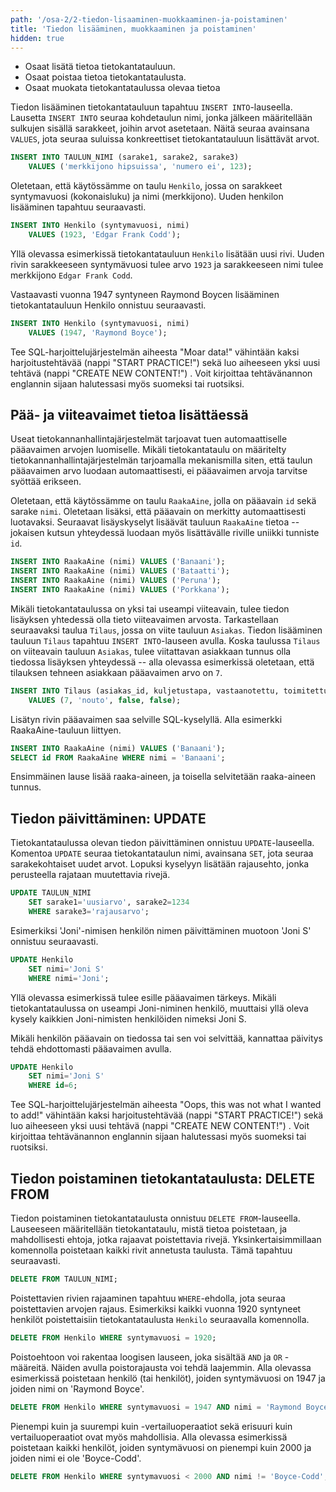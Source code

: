 ```yaml
---
path: '/osa-2/2-tiedon-lisaaminen-muokkaaminen-ja-poistaminen'
title: 'Tiedon lisääminen, muokkaaminen ja poistaminen'
hidden: true
---
```



<text-box variant='learningObjectives' name='Oppimistavoitteet'>

- Osaat lisätä tietoa tietokantatauluun.
- Osaat poistaa tietoa tietokantataulusta.
- Osaat muokata tietokantataulussa olevaa tietoa

</text-box>


Tiedon lisääminen tietokantatauluun tapahtuu `INSERT INTO`-lauseella. Lausetta `INSERT INTO` seuraa kohdetaulun nimi, jonka jälkeen määritellään sulkujen sisällä sarakkeet, joihin arvot asetetaan. Näitä seuraa avainsana `VALUES`, jota seuraa suluissa konkreettiset tietokantatauluun lisättävät arvot.


```sql
INSERT INTO TAULUN_NIMI (sarake1, sarake2, sarake3)
    VALUES ('merkkijono hipsuissa', 'numero ei', 123);
```

Oletetaan, että käytössämme on taulu `Henkilo`, jossa on sarakkeet syntymavuosi (kokonaisluku) ja nimi (merkkijono). Uuden henkilon lisääminen tapahtuu seuraavasti.

```sql
INSERT INTO Henkilo (syntymavuosi, nimi)
    VALUES (1923, 'Edgar Frank Codd');
```

Yllä olevassa esimerkissä tietokantatauluun `Henkilo` lisätään uusi rivi. Uuden rivin sarakkeeseen syntymävuosi tulee arvo `1923` ja sarakkeeseen nimi tulee merkkijono `Edgar Frank Codd`.

Vastaavasti vuonna 1947 syntyneen Raymond Boycen lisääminen tietokantatauluun Henkilo onnistuu seuraavasti.


```sql
INSERT INTO Henkilo (syntymavuosi, nimi)
    VALUES (1947, 'Raymond Boyce');
```


<sqltrainer-exercise name="Tiedon lisääminen tietokantaan">

Tee SQL-harjoittelujärjestelmän aiheesta "Moar data!" vähintään kaksi harjoitustehtävää (nappi "START PRACTICE!") sekä luo aiheeseen yksi uusi tehtävä (nappi "CREATE NEW CONTENT!") . Voit kirjoittaa tehtävänannon englannin sijaan halutessasi myös suomeksi tai ruotsiksi.

</sqltrainer-exercise>



## Pää- ja viiteavaimet tietoa lisättäessä


Useat tietokannanhallintajärjestelmät tarjoavat tuen automaattiselle pääavaimen arvojen luomiselle. Mikäli tietokantataulu on määritelty tietokannanhallintajärjestelmän tarjoamalla mekanismilla siten, että taulun pääavaimen arvo luodaan automaattisesti, ei pääavaimen arvoja tarvitse syöttää erikseen.

Oletetaan, että käytössämme on taulu `RaakaAine`, jolla on pääavain `id` sekä sarake `nimi`. Oletetaan lisäksi, että pääavain on merkitty automaattisesti luotavaksi. Seuraavat lisäyskyselyt lisäävät tauluun `RaakaAine` tietoa -- jokaisen kutsun yhteydessä luodaan myös lisättävälle riville uniikki tunniste `id`.


```sql
INSERT INTO RaakaAine (nimi) VALUES ('Banaani');
INSERT INTO RaakaAine (nimi) VALUES ('Bataatti');
INSERT INTO RaakaAine (nimi) VALUES ('Peruna');
INSERT INTO RaakaAine (nimi) VALUES ('Porkkana');
```

Mikäli tietokantataulussa on yksi tai useampi viiteavain, tulee tiedon lisäyksen yhtedessä olla tieto viiteavaimen arvosta. Tarkastellaan seuraavaksi taulua `Tilaus`, jossa on viite tauluun `Asiakas`. Tiedon lisääminen tauluun `Tilaus` tapahtuu `INSERT INTO`-lauseen avulla. Koska taulussa `Tilaus` on viiteavain tauluun `Asiakas`, tulee viitattavan asiakkaan tunnus olla tiedossa lisäyksen yhteydessä -- alla olevassa esimerkissä oletetaan, että tilauksen tehneen asiakkaan pääavaimen arvo on `7`.


```sql
INSERT INTO Tilaus (asiakas_id, kuljetustapa, vastaanotettu, toimitettu)
    VALUES (7, 'nouto', false, false);
```


<text-box variant='hint' name='Miten selvitän juuri lisätyn rivin pääavaimen?'>

Lisätyn rivin pääavaimen saa selville SQL-kyselyllä. Alla esimerkki RaakaAine-tauluun liittyen.

```sql
INSERT INTO RaakaAine (nimi) VALUES ('Banaani');
SELECT id FROM RaakaAine WHERE nimi = 'Banaani';
```

Ensimmäinen lause lisää raaka-aineen, ja toisella selvitetään raaka-aineen tunnus.

</text-box>


## Tiedon päivittäminen: UPDATE

Tietokantataulussa olevan tiedon päivittäminen onnistuu `UPDATE`-lauseella. Komentoa `UPDATE` seuraa tietokantataulun nimi, avainsana `SET`, jota seuraa sarakekohtaiset uudet arvot. Lopuksi kyselyyn lisätään rajausehto, jonka perusteella rajataan muutettavia rivejä.

```sql
UPDATE TAULUN_NIMI
    SET sarake1='uusiarvo', sarake2=1234
    WHERE sarake3='rajausarvo';
```

Esimerkiksi 'Joni'-nimisen henkilön nimen päivittäminen muotoon 'Joni S' onnistuu seuraavasti.

```sql
UPDATE Henkilo
    SET nimi='Joni S'
    WHERE nimi='Joni';
```

Yllä olevassa esimerkissä tulee esille pääavaimen tärkeys. Mikäli tietokantataulussa on useampi Joni-niminen henkilö, muuttaisi yllä oleva kysely kaikkien Joni-nimisten henkilöiden nimeksi Joni S.

Mikäli henkilön pääavain on tiedossa tai sen voi selvittää, kannattaa päivitys tehdä ehdottomasti pääavaimen avulla.


```sql
UPDATE Henkilo
    SET nimi='Joni S'
    WHERE id=6;
```



<sqltrainer-exercise name="Tiedon päivittäminen">

Tee SQL-harjoittelujärjestelmän aiheesta "Oops, this was not what I wanted to add!" vähintään kaksi harjoitustehtävää (nappi "START PRACTICE!") sekä luo aiheeseen yksi uusi tehtävä (nappi "CREATE NEW CONTENT!") . Voit kirjoittaa tehtävänannon englannin sijaan halutessasi myös suomeksi tai ruotsiksi.

</sqltrainer-exercise>



## Tiedon poistaminen tietokantataulusta: DELETE FROM

Tiedon poistaminen tietokantataulusta onnistuu `DELETE FROM`-lauseella. Lauseeseen määritellään tietokantataulu, mistä tietoa poistetaan, ja mahdollisesti ehtoja, jotka rajaavat poistettavia rivejä. Yksinkertaisimmillaan komennolla poistetaan kaikki rivit annetusta taulusta. Tämä tapahtuu seuraavasti.

```sql
DELETE FROM TAULUN_NIMI;
```

Poistettavien rivien rajaaminen tapahtuu `WHERE`-ehdolla, jota seuraa poistettavien arvojen rajaus. Esimerkiksi kaikki vuonna 1920 syntyneet henkilöt poistettaisiin tietokantataulusta `Henkilo` seuraavalla komennolla.

```sql
DELETE FROM Henkilo WHERE syntymavuosi = 1920;
```

Poistoehtoon voi rakentaa loogisen lauseen, joka sisältää `AND` ja `OR` -määreitä. Näiden avulla poistorajausta voi tehdä laajemmin. Alla olevassa esimerkissä poistetaan henkilö (tai henkilöt), joiden syntymävuosi on 1947 ja joiden nimi on 'Raymond Boyce'.

```sql
DELETE FROM Henkilo WHERE syntymavuosi = 1947 AND nimi = 'Raymond Boyce';
```

Pienempi kuin ja suurempi kuin -vertailuoperaatiot sekä erisuuri kuin vertailuoperaatiot ovat myös mahdollisia. Alla olevassa esimerkissä poistetaan kaikki henkilöt, joiden syntymävuosi on pienempi kuin 2000 ja joiden nimi ei ole 'Boyce-Codd'.

```sql
DELETE FROM Henkilo WHERE syntymavuosi < 2000 AND nimi != 'Boyce-Codd';
```

